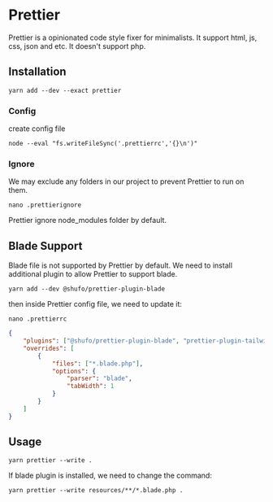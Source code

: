 # Prettier

Prettier is a opinionated code style fixer for minimalists. It support html, js, css, json and etc. It doesn't support php.

## Installation

`yarn add --dev --exact prettier`

### Config

create config file

`node --eval "fs.writeFileSync('.prettierrc','{}\n')"`

### Ignore

We may exclude any folders in our project to prevent Prettier to run on them.

`nano .prettierignore`

Prettier ignore node_modules folder by default.

## Blade Support

Blade file is not supported by Prettier by default. We need to install additional plugin to allow Prettier to support blade.

`yarn add --dev @shufo/prettier-plugin-blade`

then inside Prettier config file, we need to update it:

`nano .prettierrc`

```json
{
    "plugins": ["@shufo/prettier-plugin-blade", "prettier-plugin-tailwindcss"],
    "overrides": [
        {
            "files": ["*.blade.php"],
            "options": {
                "parser": "blade",
                "tabWidth": 1
            }
        }
    ]
}

```

## Usage

`yarn prettier --write .`

If blade plugin is installed, we need to change the command:

`yarn prettier --write resources/**/*.blade.php .`

